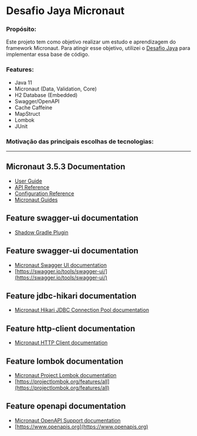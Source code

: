 # Desafio Jaya Micronaut

### Propósito: 
 Este projeto tem como objetivo realizar um estudo e aprendizagem do framework Micronaut. Para atingir esse objetivo, utilizei o [Desafio Jaya]() para implementar essa base de código.

### Features:
- Java 11
- Micronaut (Data, Validation, Core)
- H2 Database (Embedded)
- Swagger/OpenAPI
- Cache Caffeine
- MapStruct
- Lombok
- JUnit

### Motivação das principais escolhas de tecnologias:


---
## Micronaut 3.5.3 Documentation

- [User Guide](https://docs.micronaut.io/3.5.3/guide/index.html)
- [API Reference](https://docs.micronaut.io/3.5.3/api/index.html)
- [Configuration Reference](https://docs.micronaut.io/3.5.3/guide/configurationreference.html)
- [Micronaut Guides](https://guides.micronaut.io/index.html)

## Feature swagger-ui documentation
- [Shadow Gradle Plugin](https://plugins.gradle.org/plugin/com.github.johnrengelman.shadow)

## Feature swagger-ui documentation
- [Micronaut Swagger UI documentation](https://micronaut-projects.github.io/micronaut-openapi/latest/guide/index.html)
- [https://swagger.io/tools/swagger-ui/](https://swagger.io/tools/swagger-ui/)

## Feature jdbc-hikari documentation
- [Micronaut Hikari JDBC Connection Pool documentation](https://micronaut-projects.github.io/micronaut-sql/latest/guide/index.html#jdbc)

 ## Feature http-client documentation 
 - [Micronaut HTTP Client documentation](https://docs.micronaut.io/latest/guide/index.html#httpClient)

## Feature lombok documentation
- [Micronaut Project Lombok documentation](https://docs.micronaut.io/latest/guide/index.html#lombok)
- [https://projectlombok.org/features/all](https://projectlombok.org/features/all)

## Feature openapi documentation
- [Micronaut OpenAPI Support documentation](https://micronaut-projects.github.io/micronaut-openapi/latest/guide/index.html)
- [https://www.openapis.org](https://www.openapis.org)
